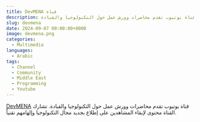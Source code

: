 ```yaml
---
title: DevMENA قناة
description: قناة يوتيوب تقدم محاضرات وورش عمل حول التكنولوجيا والقيادة
slug: devmena
date: 2024-09-07 00:00:00+0000
image: devmena.png
categories:
  - Multimedia
languages:
  - Arabic
tags: 
  - Channel
  - Community
  - Middle East
  - Programming
  - Youtube
---
```


[DevMENA](https://www.youtube.com/@DevMENA) قناة يوتيوب تقدم محاضرات وورش عمل حول التكنولوجيا والقيادة. تشارك القناة محتوى لإبقاء المشاهدين على إطلاع بجديد مجال التكنولوجيا وإلهامهم تقنياً.
